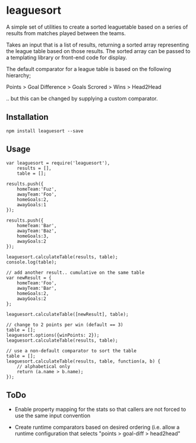 # leaguesort

A simple set of utilities to create a sorted leaguetable based on a 
series of results from matches played between the teams.

Takes an input that is a list of results, returning a sorted array
representing the league table based on those results.  The sorted array
can be passed to a templating library or front-end code for display.

The default comparator for a league table is based on the following 
hierarchy; 

Points > Goal Difference > Goals Scrored > Wins > Head2Head

.. but this can be changed by supplying a custom comparator.


## Installation

    npm install leaguesort --save

## Usage

    var leaguesort = require('leaguesort'),
        results = [], 
        table = [];

    results.push({
        homeTeam:'Fuz', 
        awayTeam:'Foo', 
        homeGoals:2, 
        awayGoals:1
    });

    results.push({
        homeTeam:'Bar', 
        awayTeam:'Baz', 
        homeGoals:3, 
        awayGoals:2
    });

    leaguesort.calculateTable(results, table);
    console.log(table);

    // add another result.. cumulative on the same table
    var newResult = {
        homeTeam:'Foo', 
        awayTeam:'Bar', 
        homeGoals:2, 
        awayGoals:2
    };

    leaguesort.calculateTable([newResult], table);

    // change to 2 points per win (default == 3)
    table = [];
    leaguesort.options({winPoints: 2});
    leaguesort.calculateTable(results, table);
    
    // use a non-default comparator to sort the table
    table = [];
    leaguesort.calculateTable(results, table, function(a, b) {
        // alphabetical only
        return (a.name > b.name);
    });


## ToDo

- Enable property mapping for the stats so that callers are not forced
  to use the same input convention

- Create runtime comparators based on desired ordering (i.e. allow a
  runtime configuration that selects "points > goal-diff > head2head"

